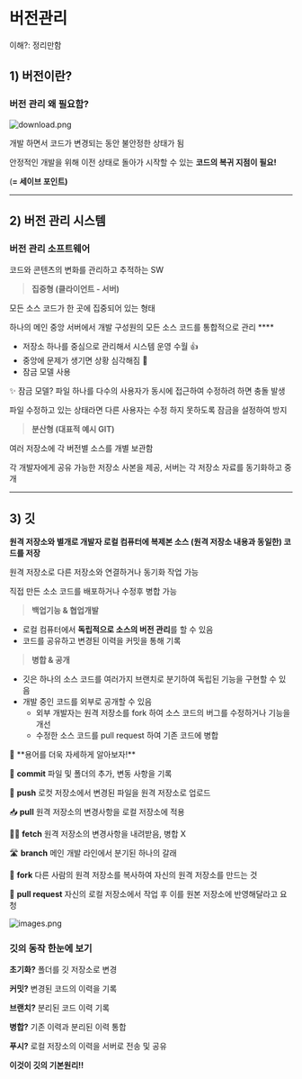 # 버전관리

이해?: 정리만함

## 1) 버전이란?

### **버전 관리 왜 필요함?**

![download.png](%E1%84%87%E1%85%A5%E1%84%8C%E1%85%A5%E1%86%AB%E1%84%80%E1%85%AA%E1%86%AB%E1%84%85%E1%85%B5%20330f16cb165449d6b6acbb2bcc5c6d9d/download.png)

개발 하면서 코드가 변경되는 동안 불안정한 상태가 됨

안정적인 개발을 위해 이전 상태로 돌아가 시작할 수 있는 **코드의 복귀 지점이 필요!**

(**= 세이브 포인트)**

---

## 2) 버전 관리 시스템

### **버전 관리 소프트웨어**

코드와 콘텐츠의 변화를 관리하고 추적하는 SW

> **집중형 (클라이언트 - 서버)**
> 

모든 소스 코드가 한 곳에 집중되어 있는 형태

하나의 메인 중앙 서버에서 개발 구성원의 모든 소스 코드를 통합적으로 관리 ****

- 저장소 하나를 중심으로 관리해서 시스템 운영 수월 👍
- 중앙에 문제가 생기면 상황 심각해짐 😬
- 잠금 모델 사용

<aside>
✨ 잠금 모델? 
파일 하나를 다수의 사용자가 동시에 접근하여 수정하려 하면 충돌 발생

파일 수정하고 있는 상태라면 다른 사용자는 수정 하지 못하도록 잠금을 설정하여 방지

</aside>

> **분산형 (대표적 예시 GIT)**
> 

여러 저장소에 각 버전별 소스를 개별 보관함

각 개발자에게 공유 가능한 저장소 사본을 제공, 서버는 각 저장소 자료를 동기화하고 중개

---

## 3) 깃

**원격 저장소와 별개로 개발자 로컬 컴퓨터에 복제본 소스 (원격 저장소 내용과 동일한) 코드를 저장**

원격 저장소로 다른 저장소와 연결하거나 동기화 작업 가능

직접 만든 소소 코드를 배포하거나 수정후 병합 가능

> **백업기능 & 협업개발**
> 
- 로컬 컴퓨터에서 **독립적으로 소스의 버전 관리**를 할 수 있음
- 코드를 공유하고 변경된 이력을 커밋을 통해 기록

> **병합 & 공개**
> 
- 깃은 하나의 소스 코드를 여러가지 브랜치로 분기하여 독립된 기능을 구현할 수 있음
- 개발 중인 코드를 외부로 공개할 수 있음
    - 외부 개발자는 원격 저장소를 fork 하여 소스 코드의 버그를 수정하거나 기능을 개선
    - 수정한 소스 코드를 pull request 하여 기존 코드에 병합

 

<aside>
📢 **용어를 더욱 자세하게 알아보자!**

💫 **commit**  파일 및 폴더의 추가, 변동 사항을 기록

🏒 **push**  로컷 저장소에서 변경된 파일을 원격 저장소로 업로드

📥 **pull**  원격 저장소의 변경사항을 로컬 저장소에 적용

🧙‍♀️ **fetch**  원격 저장소의 변경사항을 내려받음, 병합 X

🛣️ **branch** 메인 개발 라인에서 분기된 하나의 갈래

🥥 **fork** 다른 사람의 원격 저장소를 복사하여 자신의 원격 저장소를 만드는 것

🙏 **pull request** 자신의 로컬 저장소에서 작업 후 이를 원본 저장소에 반영해달라고 요청

</aside>

![images.png](%E1%84%87%E1%85%A5%E1%84%8C%E1%85%A5%E1%86%AB%E1%84%80%E1%85%AA%E1%86%AB%E1%84%85%E1%85%B5%20330f16cb165449d6b6acbb2bcc5c6d9d/images.png)

### 깃의 동작 한눈에 보기

**초기화?** 폴더를 깃 저장소로 변경

**커밋?** 변경된 코드의 이력을 기록

**브랜치?** 분리된 코드 이력 기록

**병합?** 기존 이력과 분리된 이력 통합

**푸시?** 로컬 저장소의 이력을 서버로 전송 및 공유

**이것이 깃의 기본원리!!**
